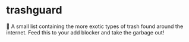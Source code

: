 # trashguard
🚮 A small list containing the more exotic types of trash found around the internet. Feed this to your add blocker and take the garbage out!
